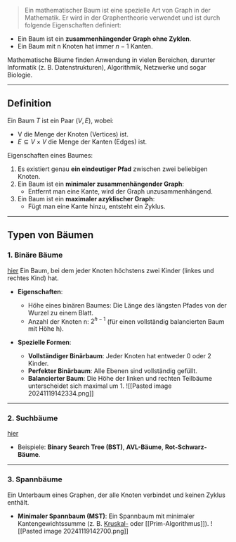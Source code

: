 >Ein mathematischer Baum ist eine spezielle Art von Graph in der Mathematik. Er wird in der Graphentheorie verwendet und ist durch folgende Eigenschaften definiert:

- Ein Baum ist ein **zusammenhängender Graph ohne Zyklen**.
- Ein Baum mit n Knoten hat immer $n−1$ Kanten.

Mathematische Bäume finden Anwendung in vielen Bereichen, darunter Informatik (z. B. Datenstrukturen), Algorithmik, Netzwerke und sogar Biologie.

---

## Definition

Ein Baum $T$ ist ein Paar $(V,E)$, wobei:

- V die Menge der Knoten (Vertices) ist.
- $E⊆V×V$ die Menge der Kanten (Edges) ist.

Eigenschaften eines Baumes:

1. Es existiert genau **ein eindeutiger Pfad** zwischen zwei beliebigen Knoten.
2. Ein Baum ist ein **minimaler zusammenhängender Graph**:
    - Entfernt man eine Kante, wird der Graph unzusammenhängend.
3. Ein Baum ist ein **maximaler azyklischer Graph**:
    - Fügt man eine Kante hinzu, entsteht ein Zyklus.

---

## Typen von Bäumen
### 1. **Binäre Bäume**
[hier](https://studyflix.de/informatik/binarbaum-1362)
Ein Baum, bei dem jeder Knoten höchstens zwei Kinder (linkes und rechtes Kind) hat.

- **Eigenschaften**:
    
    - Höhe eines binären Baumes: Die Länge des längsten Pfades von der Wurzel zu einem Blatt.
    - Anzahl der Knoten n: $2^{h−1}$ (für einen vollständig balancierten Baum mit Höhe h).
- **Spezielle Formen**:
    
    - **Vollständiger Binärbaum**: Jeder Knoten hat entweder 0 oder 2 Kinder.
    - **Perfekter Binärbaum**: Alle Ebenen sind vollständig gefüllt.
    - **Balancierter Baum**: Die Höhe der linken und rechten Teilbäume unterscheidet sich maximal um 1.
![[Pasted image 20241119142334.png]]

---

### 2. **Suchbäume**
[hier](https://studyflix.de/informatik/binaerer-suchbaum-1364)

- Beispiele: **Binary Search Tree (BST)**, **AVL-Bäume**, **Rot-Schwarz-Bäume**.

---

### 3. **Spannbäume**

Ein Unterbaum eines Graphen, der alle Knoten verbindet und keinen Zyklus enthält.

- **Minimaler Spannbaum (MST)**: Ein Spannbaum mit minimaler Kantengewichtssumme (z. B. [Kruskal-](Kruskal-Algorithmus) oder [[Prim-Algorithmus]]).
![[Pasted image 20241119142700.png]]


